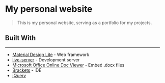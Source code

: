 # My personal website

> This is my personal website, serving as a portfolio for my projects. 

## Built With
---
- [Material Design Lite](https://getmdl.io/) - Web framework
- [live-server](https://www.npmjs.com/package/live-server) - Development server
- [Microsoft Office Online Doc Viewer](https://products.office.com/en-us/office-online/view-office-documents-online) - Embed .docx files
- [Brackets](http://brackets.io/) - IDE
- [jQuery](https://jquery.com/)
